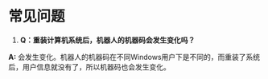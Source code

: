 # 常见问题

1. **Q：重装计算机系统后，机器人的机器码会发生变化吗？**

**A:** 会发生变化。机器人的机器码在不同Windows用户下是不同的，而重装了系统后，用户信息就没有了，所以机器码也会发生变化。
